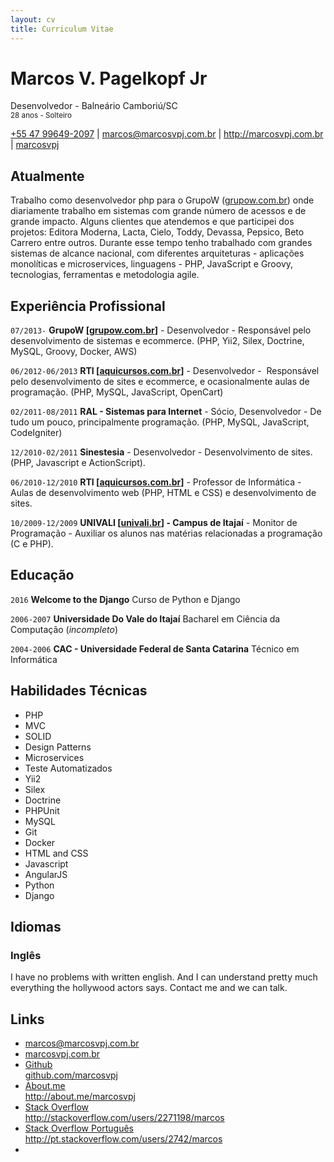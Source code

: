 ```yaml
---
layout: cv
title: Curriculum Vitae
---
```

# Marcos V. Pagelkopf Jr
Desenvolvedor - Balneário Camboriú/SC
<br><small>28 anos - Solteiro</small>

<div id="webaddress">
<i class="fa fa-phone"></i> <a href="tel:+554796492097">+55 47 99649-2097</a>
|
<a href="mailto:marcos@marcosvpj.com.br">marcos@marcosvpj.com.br</a>
|
<a href="http://marcosvpj.com.br">http://marcosvpj.com.br</a>
|
<a href="http://github.com/marcosvpj"><i class="fa fa-github"></i> marcosvpj</a>
<!-- |
<i class="fa fa-twitter"></i> <a href="http://twitter.com/marcosvpj">marcosvpj</a> -->
</div>


## Atualmente

Trabalho como desenvolvedor php para o GrupoW ([grupow.com.br](http://www.grupow.com.br)) onde diariamente trabalho em sistemas com grande número de acessos e de grande impacto. Alguns clientes que atendemos e que participei dos projetos: Editora Moderna, Lacta, Cielo, Toddy, Devassa, Pepsico, Beto Carrero entre outros.
Durante esse tempo tenho trabalhado com grandes sistemas de alcance nacional, com diferentes arquiteturas - aplicações monolíticas e microservices, linguagens - PHP, JavaScript e Groovy, tecnologias, ferramentas e metodologia agile.


## Experiência Profissional

`07/2013-`
__GrupoW [[grupow.com.br](http://www.grupow.com.br)]__ - Desenvolvedor - Responsável pelo desenvolvimento de sistemas e ecommerce. (PHP, Yii2, Silex, Doctrine, MySQL, Groovy, Docker, AWS)

`06/2012-06/2013`
__RTI [[aquicursos.com.br](http://www.aquicursos.com.br/)]__ - Desenvolvedor -  Responsável pelo desenvolvimento de sites e ecommerce, e ocasionalmente aulas de programação. (PHP, MySQL, JavaScript, OpenCart)

`02/2011-08/2011`
__RAL - Sistemas para Internet__ - Sócio, Desenvolvedor - De tudo um pouco, principalmente programação. (PHP, MySQL, JavaScript, CodeIgniter)


`12/2010-02/2011`
__Sinestesia__ - Desenvolvedor - Desenvolvimento de sites. (PHP, Javascript e ActionScript).

`06/2010-12/2010`
__RTI [[aquicursos.com.br](http://www.aquicursos.com.br/)]__ - Professor de Informática - Aulas de desenvolvimento web (PHP, HTML e CSS) e desenvolvimento de sites.

`10/2009-12/2009`
__UNIVALI [[univali.br](http://univali.br)] - Campus de Itajaí__ - Monitor de Programação - Auxiliar os alunos nas matérias relacionadas a programação (C e PHP).

## Educação

`2016` 
__Welcome to the Django__ Curso de Python e Django

`2006-2007`
__Universidade Do Vale do Itajaí__ Bacharel em Ciência da Computação (_incompleto_)

`2004-2006`
__CAC - Universidade Federal de Santa Catarina__ Técnico em Informática


## Habilidades Técnicas

* PHP
* MVC
* SOLID
* Design Patterns
* Microservices
* Teste Automatizados
* Yii2
* Silex
* Doctrine
* PHPUnit
* MySQL
* Git
* Docker
* HTML and CSS
* Javascript
* AngularJS
* Python
* Django

 
## Idiomas

### Inglês

I have no problems with written english. And I can understand pretty much everything the hollywood actors says.
Contact me and we can talk.


## Links

* <i class="fa fa-envelope"></i> <a href="mailto:marcos@marcosvpj.com.br">marcos@marcosvpj.com.br</a><br />
* <i class="fa fa-globe"></i> <a href="http://marcosvpj.com.br">marcosvpj.com.br</a><br />
* <i class="fa fa-github"></i> <a href="http://github.com/marcosvpj">Github<br>github.com/marcosvpj</a><br />
* <i class="fa fa-info-circle"></i> <a href="http://about.me/marcosvpj">About.me<br>http://about.me/marcosvpj</a><br />
*  <i class="fa fa-stack-overflow"></i> <a href="http://stackoverflow.com/users/2271198/marcos">Stack Overflow<br>http://stackoverflow.com/users/2271198/marcos</a>
*  <i class="fa fa-stack-overflow"></i> <a href="http://pt.stackoverflow.com/users/2742/marcos">Stack Overflow Português http://pt.stackoverflow.com/users/2742/marcos</a>
* <br><br>

<!-- ## Refeencias

Disponivel sob consulta. -->

<!-- ### Footer

Last updated: Abril 2017 -->
